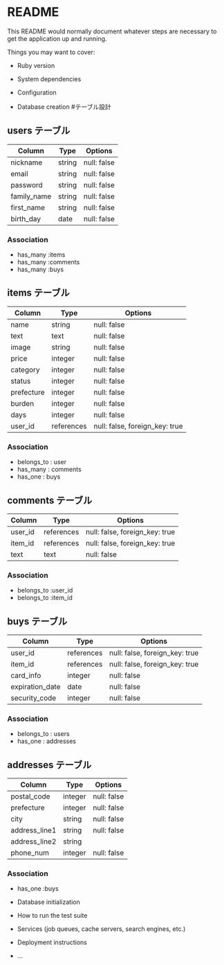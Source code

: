 # README

This README would normally document whatever steps are necessary to get the
application up and running.

Things you may want to cover:

* Ruby version

* System dependencies

* Configuration

* Database creation
#テーブル設計

## users テーブル

| Column      | Type   | Options     |
| ----------  | ------ | ----------- |
| nickname    | string | null: false |
| email       | string | null: false |
| password    | string | null: false |
| family_name | string | null: false |
| first_name  | string | null: false |
| birth_day   | date   | null: false |

### Association

- has_many :items
- has_many :comments
- has_many :buys

## items テーブル

| Column     | Type       | Options                        |
| ---------- | ---------- | ------------------------------ |
| name       | string     | null: false                    |
| text       | text       | null: false                    |
| image      | string     | null: false                    |
| price      | integer    | null: false                    |
| category   | integer    | null: false                    |
| status     | integer    | null: false                    |
| prefecture | integer    | null: false                    |
| burden     | integer    | null: false                    |
| days       | integer    | null: false                    |
| user_id    | references | null: false, foreign_key: true |

### Association

- belongs_to : user
- has_many   : comments
- has_one    : buys

## comments テーブル

| Column  | Type       | Options                        |
| ------- | ---------- | ------------------------------ |
| user_id | references | null: false, foreign_key: true |
| item_id | references | null: false, foreign_key: true |
| text    | text       | null: false                    |


### Association

- belongs_to :user_id
- belongs_to :item_id

## buys テーブル

| Column          | Type       | Options                        |
| --------------- | ---------- | ------------------------------ |
| user_id         | references | null: false, foreign_key: true |
| item_id         | references | null: false, foreign_key: true |
| card_info       | integer    | null: false                    |
| expiration_date | date       | null: false                    |
| security_code   | integer    | null: false                    |

### Association

- belongs_to : users
- has_one    : addresses

## addresses テーブル

| Column        | Type    | Options     |
| ------------- | ------- | ----------- |
| postal_code   | integer | null: false |
| prefecture    | integer | null: false |
| city          | string  | null: false |
| address_line1 | string  | null: false |
| address_line2 | string  |             |
| phone_num     | integer | null: false |

### Association

- has_one :buys

* Database initialization

* How to run the test suite

* Services (job queues, cache servers, search engines, etc.)

* Deployment instructions

* ...
